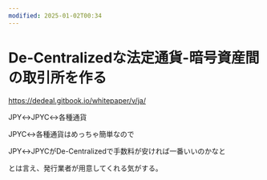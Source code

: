 ```yaml
---
modified: 2025-01-02T00:34
---
```

# De-Centralizedな法定通貨-暗号資産間の取引所を作る

https://dedeal.gitbook.io/whitepaper/v/ja/

JPY↔︎JPYC↔︎各種通貨

JPYC↔︎各種通貨はめっちゃ簡単なので

JPY↔︎JPYCがDe-Centralizedで手数料が安ければ一番いいのかなと

とは言え、発行業者が用意してくれる気がする。